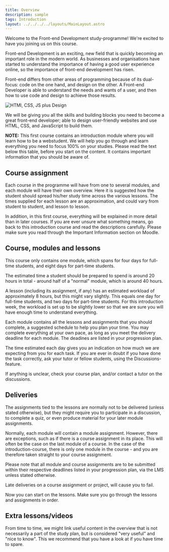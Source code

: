 ```yaml
---
title: Overview
description: sample
tags: Introduction
layout: ../../../../layouts/MainLayout.astro
---
```


Welcome to the Front-end Development study-programme! We're excited to have you joining us on this course.

Front-end Development is an exciting, new field that is quickly becoming an important role in the modern world. As businesses and organisations have started to understand the importance of having a good user experience online, so the importance of front-end development has risen.

Front-end differs from other areas of programming because of its dual-focus: code on the one hand, and design on the other. A Front-end Developer is able to understand the needs and wants of a user, and then how to use code and design to achieve those results.

![HTMl, CSS, JS plus Design](/images/introduction/introduction-code-and-design.png)

We will be giving you all the skills and building blocks you need to become a great front-end developer; able to design user-friendly websites and use HTML, CSS, and JavaScript to build them.

<b>NOTE:</b> This first course contains an introduction module where you will learn how to be a webstudent. We will help you go through and learn everything you need to focus 100% on your studies. Please read the text below this table, before you start on the content. It contains important information that you should be aware of.

## Course assignment

Each course in the programme will have from one to several modules, and each module will have their own overview. Here it is suggested how the student should spread his/her study time across the various lessons. The times supplied for each lesson are an approximation, and could vary from student to student, and lesson to lesson.

In addition, in this first course, everything will be explained in more detail than in later courses. If you are ever unsure what something means, go back to this introduction course and read the descriptions carefully. Please make sure you read through the Important Information section on Moodle.

## Course, modules and lessons

This course only contains one module, which spans for four days for full-time students, and eight days for part-time students.

The estimated time a student should be prepared to spend is around 20 hours in total - around half of a "normal" module, which is around 40 hours.

A lesson (including its assignment, if any) has an estimated workload of approximately 8 hours, but this might vary slightly. This equals one day for full-time students, and two days for part-time students. For this introduction week, the workload is set up to be slightly lower so that we are sure you will have enough time to understand everything.

Each module contains all the lessons and assignments that you should complete, a suggested schedule to help you plan your time. You may complete everything at your own pace, as long as you meet the delivery deadline for each module. The deadines are listed in your progression plan.

The time estimated each day gives you an indication on how much we are expecting from you for each task. If you are ever in doubt if you have done the task correctly, ask your tutor or fellow students, using the Discussions-feature.

If anything is unclear, check your course plan, and/or contact a tutor on the discussions.

## Deliveries

The assignments tied to the lessons are normally not to be delivered (unless stated otherwise), but they might require you to participate in a discussion, to complete a quiz, or even produce material for your later module assignments.

Normally, each module will contain a module assignment. However, there are exceptions, such as if there is a course assignment in its place. This will often be the case on the last module of a course. In the case of the introduction-course, there is only one module in the course - and you are therefore taken straight to your course assignment.

Please note that all module and course assignments are to be submitted within their respective deadlines listed in your progression plan, via the LMS unless stated otherwise.

Late deliveries on a course assignment or project, will cause you to fail.

Now you can start on the lessons. Make sure you go through the lessons and assignments in order.

## Extra lessons/videos

From time to time, we might link useful content in the overview that is not necessarily a part of the study plan, but is considered "very useful" and "nice to know". This we recommend that you have a look at if you have time to spare.
